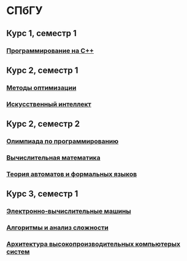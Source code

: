 # СПбГУ
## Курс 1, семестр 1
### [Программирование на C++](c++/)

## Курс 2, семестр 1
### [Методы оптимизации](optimization_methods/)
### [Искусственный интеллект](artificial_intelligence/)

## Курс 2, семестр 2
### [Олимпиада по программированию](olymp/)
### [Вычислительная математика](computational_mathematics/)
### [Теория автоматов и формальных языков](automata_and_formal_language_theory/)

## Курс 3, семестр 1
### [Электронно-вычислительные машины](matlab/)
### [Алгоритмы и анализ сложности](algorithm_complexity/)
### [Архитектура высокопроизводительных компьютерых систем](high_performance_system_architecture/)
